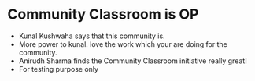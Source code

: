 # Community Classroom is OP

- Kunal Kushwaha says that this community is.
- More power to kunal. love the work which your are doing for the community.
- Anirudh Sharma finds the Community Classroom initiative really great!
- For testing purpose only
